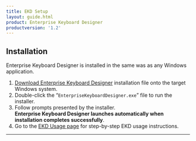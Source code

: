 ```yaml
---
title: EKD Setup
layout: guide.html
product: Enterprise Keyboard Designer
productversion: '1.2'
---
```


## Installation
Enterprise Keyboard Designer is installed in the same was as any Windows application. 

1. [Download Enterprise Keyboard Designer](../../download) installation file onto the target Windows system. 
2. Double-click the “`EnterpriseKeyboardDesigner.exe`” file to run the installer.
3. Follow prompts presented by the installer. <br>**Enterprise Keyboard Designer launches automatically when installation completes successfully**.
4. Go to the [EKD Usage page](../usage) for step-by-step EKD usage instructions. 

-----